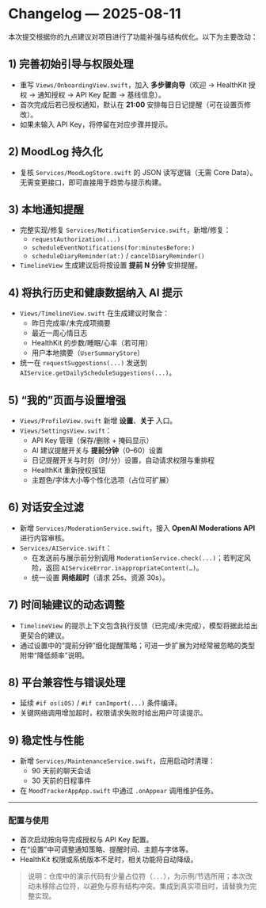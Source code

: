 # Changelog — 2025-08-11

本次提交根据你的九点建议对项目进行了功能补强与结构优化。以下为主要改动：

## 1) 完善初始引导与权限处理
- 重写 `Views/OnboardingView.swift`，加入 **多步骤向导**（欢迎 → HealthKit 授权 → 通知授权 → API Key 配置 → 基线信息）。
- 首次完成后若已授权通知，默认在 **21:00** 安排每日日记提醒（可在设置页修改）。
- 如果未输入 API Key，将停留在对应步骤并提示。

## 2) MoodLog 持久化
- 复核 `Services/MoodLogStore.swift` 的 JSON 读写逻辑（无需 Core Data）。无需变更接口，即可直接用于趋势与提示构建。

## 3) 本地通知提醒
- 完整实现/修复 `Services/NotificationService.swift`，新增/修复：
  - `requestAuthorization(...)`
  - `scheduleEventNotifications(for:minutesBefore:)`
  - `scheduleDiaryReminder(at:)` / `cancelDiaryReminder()`
- `TimelineView` 生成建议后将按设置 **提前 N 分钟** 安排提醒。

## 4) 将执行历史和健康数据纳入 AI 提示
- `Views/TimelineView.swift` 在生成建议时聚合：
  - 昨日完成率/未完成项摘要
  - 最近一周心情日志
  - HealthKit 的步数/睡眠/心率（若可用）
  - 用户本地摘要（`UserSummaryStore`）
- 统一在 `requestSuggestions(...)` 发送到 `AIService.getDailyScheduleSuggestions(...)`。

## 5) “我的”页面与设置增强
- `Views/ProfileView.swift` 新增 **设置**、**关于** 入口。
- `Views/SettingsView.swift`：
  - API Key 管理（保存/删除 + 掩码显示）
  - AI 建议提醒开关与 **提前分钟**（0–60）设置
  - 日记提醒开关与时刻（时/分）设置，自动请求权限与重排程
  - HealthKit 重新授权按钮
  - 主题色/字体大小等个性化选项（占位可扩展）

## 6) 对话安全过滤
- 新增 `Services/ModerationService.swift`，接入 **OpenAI Moderations API** 进行内容审核。
- `Services/AIService.swift`：
  - 在发送前与展示前分别调用 `ModerationService.check(...)`；若判定风险，返回 `AIServiceError.inappropriateContent(…)`。
  - 统一设置 **网络超时**（请求 25s、资源 30s）。

## 7) 时间轴建议的动态调整
- `TimelineView` 的提示上下文包含执行反馈（已完成/未完成），模型将据此给出更契合的建议。
- 通过设置中的“提前分钟”细化提醒策略；可进一步扩展为对经常被忽略的类型附带“降低频率”说明。

## 8) 平台兼容性与错误处理
- 延续 `#if os(iOS)` / `#if canImport(...)` 条件编译。
- 关键网络调用增加超时，权限请求失败时给出用户可读提示。

## 9) 稳定性与性能
- 新增 `Services/MaintenanceService.swift`，应用启动时清理：
  - 90 天前的聊天会话
  - 30 天前的日程事件
- 在 `MoodTrackerAppApp.swift` 中通过 `.onAppear` 调用维护任务。

---

### 配置与使用
- 首次启动按向导完成授权与 API Key 配置。
- 在“设置”中可调整通知策略、提醒时间、主题与字体等。
- HealthKit 权限或系统版本不足时，相关功能将自动降级。

> 说明：仓库中的演示代码有少量占位符（`...`），为示例/节选所用；本次改动未移除占位符，以避免与原有结构冲突。集成到真实项目时，请替换为完整实现。
